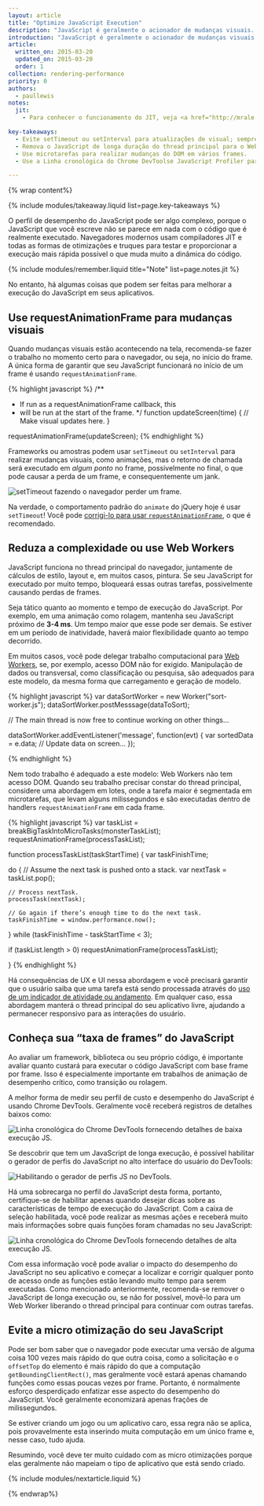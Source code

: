 ```yaml
---
layout: article
title: "Optimize JavaScript Execution"
description: "JavaScript é geralmente o acionador de mudanças visuais. Algumas vezes de forma direta, através de manipulações de estilo, outras, seu cálculos resultarão em mudanças visuais, como pesquisa ou classificação de algum dado. O JavaScript mal cronometrado ou de longa execução pode ser uma causa comum de problemas de desempenho, então minimize seu impacto sempre que possível."
introduction: "JavaScript é geralmente o acionador de mudanças visuais. Algumas vezes de forma direta, através de manipulações de estilo, outras, seu cálculos resultarão em mudanças visuais, como pesquisa ou classificação de algum dado. O JavaScript mal cronometrado ou de longa execução pode ser uma causa comum de problemas de desempenho, então minimize seu impacto sempre que possível."
article:
  written_on: 2015-03-20
  updated_on: 2015-03-20
  order: 1
collection: rendering-performance
priority: 0
authors:
  - paullewis
notes:
  jit:
    - Para conhecer o funcionamento do JIT, veja <a href="http://mrale.ph/irhydra/2/">IRHydra<sup>2</sup> por Vyacheslav Egorov</a>. Mostra o estado intermediário do código do JavaScript quando o mecanismo JavaScript do Chrome, V8, o otimiza.

key-takeaways:
  - Evite setTimeout ou setInterval para atualizações de visual; sempre use requestAnimationFrame.
  - Remova o JavaScript de longa duração do thread principal para o Web Workers.
  - Use microtarefas para realizar mudanças do DOM em vários frames.
  - Use a Linha cronológica do Chrome DevToolse JavaScript Profiler para avaliar o impacto do JavaScript.

---
```

{% wrap content%}

{% include modules/takeaway.liquid list=page.key-takeaways %}

O perfil de desempenho do JavaScript pode ser algo complexo, porque o JavaScript que você escreve não se parece em nada com o código que é realmente executado. Navegadores modernos usam compiladores JIT e todas as formas de otimizações e truques para testar e proporcionar a execução mais rápida possível o que muda muito a dinâmica do código.

{% include modules/remember.liquid title="Note" list=page.notes.jit %}

No entanto, há algumas coisas que podem ser feitas para melhorar a execução do JavaScript em seus aplicativos.

## Use requestAnimationFrame para mudanças visuais

Quando mudanças visuais estão acontecendo na tela, recomenda-se fazer o trabalho no momento certo para o navegador, ou seja, no início do frame. A única forma de garantir que seu JavaScript funcionará no início de um frame é usando `requestAnimationFrame`.

{% highlight javascript %}
/**
 * If run as a requestAnimationFrame callback, this
 * will be run at the start of the frame.
 */
function updateScreen(time) {
  // Make visual updates here.
}

requestAnimationFrame(updateScreen);
{% endhighlight %}

Frameworks ou amostras podem usar `setTimeout` ou `setInterval` para realizar mudanças visuais, como animações, mas o retorno de chamada será executado em _algum ponto_ no frame, possivelmente no final, o que pode causar a perda de um frame, e consequentemente um jank.

<img src="images/optimize-javascript-execution/settimeout.jpg" class="g--centered" alt="setTimeout fazendo o navegador perder um frame.">

Na verdade, o comportamento padrão do `animate` do jQuery hoje é usar `setTimeout`! Você pode [corrigi-lo para usar `requestAnimationFrame`](https://github.com/gnarf/jquery-requestAnimationFrame), o que é recomendado.

## Reduza a complexidade ou use Web Workers

JavaScript funciona no thread principal do navegador, juntamente de cálculos de estilo, layout e, em muitos casos, pintura. Se seu JavaScript for executado por muito tempo, bloqueará essas outras tarefas, possivelmente causando perdas de frames.

Seja tático quanto ao momento e tempo de execução do JavaScript. Por exemplo, em uma animação como rolagem, mantenha seu JavaScript próximo de **3-4 ms**. Um tempo maior que esse pode ser demais. Se estiver em um período de inatividade, haverá maior flexibilidade quanto ao tempo decorrido.

Em muitos casos, você pode delegar trabalho computacional para [Web Workers](https://developer.mozilla.org/en-US/docs/Web/API/Web_Workers_API/basic_usage), se, por exemplo, acesso DOM não for exigido. Manipulação de dados ou transversal, como classificação ou pesquisa, são adequados para este modelo, da mesma forma que carregamento e geração de modelo.

{% highlight javascript %}
var dataSortWorker = new Worker("sort-worker.js");
dataSortWorker.postMesssage(dataToSort);

// The main thread is now free to continue working on other things...

dataSortWorker.addEventListener('message', function(evt) {
   var sortedData = e.data;
   // Update data on screen...
});

{% endhighlight %}

Nem todo trabalho é adequado a este modelo: Web Workers não tem acesso DOM. Quando seu trabalho precisar constar do thread principal, considere uma abordagem em lotes, onde a tarefa maior é  segmentada em microtarefas, que levam alguns milissegundos e são executadas dentro de handlers `requestAnimationFrame` em cada frame.

{% highlight javascript %}
var taskList = breakBigTaskIntoMicroTasks(monsterTaskList);
requestAnimationFrame(processTaskList);

function processTaskList(taskStartTime) {
  var taskFinishTime;

  do {
    // Assume the next task is pushed onto a stack.
    var nextTask = taskList.pop();

    // Process nextTask.
    processTask(nextTask);

    // Go again if there’s enough time to do the next task.
    taskFinishTime = window.performance.now();
  } while (taskFinishTime - taskStartTime < 3);

  if (taskList.length > 0)
    requestAnimationFrame(processTaskList);

}
{% endhighlight %}

Há consequências de UX e UI  nessa abordagem e você precisará garantir que o usuário saiba que uma tarefa está sendo processada através do [uso de um indicador de atividade ou andamento](http://www.google.com/design/spec/components/progress-activity.html). Em qualquer caso, essa abordagem manterá o thread principal do seu aplicativo livre, ajudando a permanecer responsivo para as interações do usuário.

## Conheça sua “taxa de frames” do JavaScript

Ao avaliar um framework, biblioteca ou seu próprio código, é importante avaliar quanto custará para executar o código JavaScript com base frame por frame. Isso é especialmente importante em trabalhos de animação de desempenho crítico, como transição ou rolagem.

A melhor forma de medir seu perfil de custo e desempenho do JavaScript é usando Chrome DevTools. Geralmente você receberá registros de detalhes baixos como:

<img src="images/optimize-javascript-execution/low-js-detail.jpg" class="g--centered" alt="Linha cronológica do Chrome DevTools fornecendo detalhes de baixa execução JS.">

Se descobrir que tem um JavaScript de longa execução, é possível habilitar o gerador de perfis do JavaScript no alto interface do usuário do DevTools:

<img src="images/optimize-javascript-execution/js-profiler-toggle.jpg" class="g--centered" alt="Habilitando o gerador de perfis JS no DevTools.">

Há uma sobrecarga no perfil do JavaScript desta forma, portanto, certifique-se de habilitar apenas quando desejar dicas sobre as características de tempo de execução do JavaScript. Com a caixa de seleção habilitada, você pode realizar as mesmas ações e receberá muito mais informações sobre quais funções foram chamadas no seu JavaScript:

<img src="images/optimize-javascript-execution/high-js-detail.jpg" class="g--centered" alt="Linha cronológica do Chrome DevTools fornecendo detalhes de alta execução JS.">

Com essa informação você pode avaliar o impacto do desempenho do JavaScript no seu aplicativo e começar a localizar e corrigir qualquer ponto de acesso onde as funções estão levando muito tempo para serem executadas. Como mencionado anteriormente, recomenda-se remover o JavaScript de longa execução ou, se não for possível, movê-lo para um Web Worker liberando o thread principal para continuar com outras tarefas.

## Evite a micro otimização do seu JavaScript

Pode ser bom saber que o navegador pode executar uma versão de alguma coisa 100 vezes mais rápido do que outra coisa, como a solicitação e o `offsetTop` do elemento é mais rápido do que a computação `getBoundingClientRect()`, mas geralmente você estará apenas chamando funções como essas poucas vezes por frame. Portanto, é normalmente esforço desperdiçado enfatizar esse aspecto do desempenho do JavaScript. Você geralmente economizará apenas frações de milissegundos.

Se estiver criando um jogo ou um aplicativo caro, essa regra não se aplica, pois provavelmente esta inserindo muita computação em um único frame e, nesse caso, tudo ajuda.

Resumindo, você deve ter muito cuidado com as micro otimizações porque elas geralmente não mapeiam o tipo de aplicativo que está sendo criado.

{% include modules/nextarticle.liquid %}

{% endwrap%}
